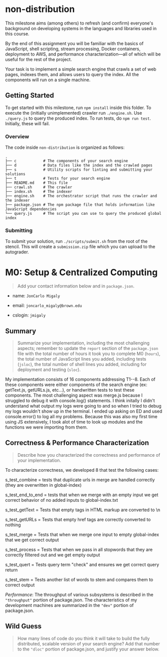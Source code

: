 # non-distribution

This milestone aims (among others) to refresh (and confirm) everyone's
background on developing systems in the languages and libraries used in this
course.

By the end of this assignment you will be familiar with the basics of
JavaScript, shell scripting, stream processing, Docker containers, deployment
to AWS, and performance characterization—all of which will be useful for the
rest of the project.

Your task is to implement a simple search engine that crawls a set of web
pages, indexes them, and allows users to query the index. All the components
will run on a single machine.

## Getting Started

To get started with this milestone, run `npm install` inside this folder. To
execute the (initially unimplemented) crawler run `./engine.sh`. Use
`./query.js` to query the produced index. To run tests, do `npm run test`.
Initially, these will fail.

### Overview

The code inside `non-distribution` is organized as follows:

```
.
├── c            # The components of your search engine
├── d            # Data files like the index and the crawled pages
├── s            # Utility scripts for linting and submitting your solutions
├── t            # Tests for your search engine
├── README.md    # This file
├── crawl.sh     # The crawler
├── index.sh     # The indexer
├── engine.sh    # The orchestrator script that runs the crawler and the indexer
├── package.json # The npm package file that holds information like JavaScript dependencies
└── query.js     # The script you can use to query the produced global index
```

### Submitting

To submit your solution, run `./scripts/submit.sh` from the root of the stencil. This will create a
`submission.zip` file which you can upload to the autograder.

# M0: Setup & Centralized Computing

> Add your contact information below and in `package.json`.

* name: `JonCarlo Migaly`

* email: `joncarlo_migaly@brown.edu`

* cslogin: `jmigaly`


## Summary

> Summarize your implementation, including the most challenging aspects; remember to update the `report` section of the `package.json` file with the total number of hours it took you to complete M0 (`hours`), the total number of JavaScript lines you added, including tests (`jsloc`), the total number of shell lines you added, including for deployment and testing (`sloc`).


My implementation consists of 16 components addressing T1--8. Each of these components were either components of the search engine (ex: getText.js, getURLs.js, etc...), or handwritten tests to test these components. The most challenging aspect was merge.js because I struggled to debug it with console.log() statements. I think initally I didn't understand what output my logs were going to and so when I tried to debug my logs wouldn't show up in the terminal. I ended up asking on ED and used console.error() to log all my problems. Because this was also my first time using JS extensively, I took alot of time to look up modules and the functions we were importing from them. 


## Correctness & Performance Characterization


> Describe how you characterized the correctness and performance of your implementation.


To characterize correctness, we developed 8 that test the following cases: 

s_test_combine = tests that duplicate urls in merge are handled correctly (they are overwritten in global-index)

s_test_end_to_end = tests that when we merge with an empty input we get correct behavior of no added inputs to global-index.txt

s_test_getText = Tests that empty tags in HTML markup are converted to \n

s_test_getURLs = Tests that empty href tags are correctly converted to nothing

s_test_merge = Tests that when we merge one input to empty global-index that we get correct output

s_test_process = Tests that when we pass in all stopwords that they are correctly filtered out and we get empty output

s_test_quert = Tests query term  "check" and ensures we get correct query return

s_test_stem = Tests another list of words to stem and compares them to correct output


*Performance*: The throughput of various subsystems is described in the `"throughput"` portion of package.json. The characteristics of my development machines are summarized in the `"dev"` portion of package.json.


## Wild Guess

> How many lines of code do you think it will take to build the fully distributed, scalable version of your search engine? Add that number to the `"dloc"` portion of package.json, and justify your answer below.
